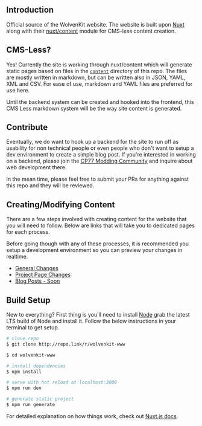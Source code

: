 ## Introduction
Official source of the WolvenKit website. The website is built upon [Nuxt](https://github.com/nuxt/nuxt.js) along with their [nuxt/content](https://github.com/nuxt/content) module for CMS-less content creation.

## CMS-Less?
Yes! Currently the site is working through nuxt/content which will generate static pages based on files in the [`content`](https://github.com/WolvenKit/wolvenkit-www/tree/master/content) directory of this repo. The files are mostly written in markdown, but can be written also in JSON, YAML, XML and CSV. For ease of use, markdown and YAML files are preferred for use here. 

Until the backend system can be created and hooked into the frontend, this CMS Less markdown system will be the way site content is generated.

## Contribute
Eventually, we do want to hook up a backend for the site to run off as usability for non technical people or even people who don't want to setup a dev environment to create a simple blog post. If you're interested in working on a backend, please join the [CP77 Modding Community](https://discord.gg/cp77modding) and inquire about web development there.

In the mean time, please feel free to submit your PRs for anything against this repo and they will be reviewed. 

## Creating/Modifying Content
There are a few steps involved with creating content for the website that you will need to follow. Below are links that will take you to dedicated pages for each process.

Before going though with any of these processes, it is recommended you setup a development environment so you can preview your changes in realtime.

- [General Changes](https://github.com/WolvenKit/wolvenkit-www/tree/master/docs/general-changes.md)
- [Project Page Changes](https://github.com/WolvenKit/wolvenkit-www/tree/master/docs/project-changes.md)
- [Blog Posts - Soon](https://github.com/WolvenKit/wolvenkit-www/tree/master/docs/blog-posts.md)

## Build Setup
New to everything? First thing is you'll need to install [Node](https://nodejs.org/en/) grab the latest LTS build of Node and install it. Follow the below instructions in your terminal to get setup.

```bash
# clone repo
$ git clone http://repo.link/r/wolvenkit-www

$ cd wolvenkit-www

# install dependencies
$ npm install

# serve with hot reload at localhost:3000
$ npm run dev

# generate static project
$ npm run generate
```

For detailed explanation on how things work, check out [Nuxt.js docs](https://nuxtjs.org).
